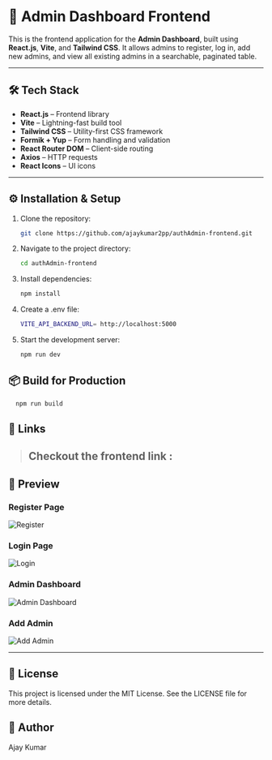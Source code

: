 # 🚀 Admin Dashboard Frontend

This is the frontend application for the **Admin Dashboard**, built using **React.js**, **Vite**, and **Tailwind CSS**. It allows admins to register, log in, add new admins, and view all existing admins in a searchable, paginated table.

---

## 🛠️ Tech Stack

- **React.js** – Frontend library
- **Vite** – Lightning-fast build tool
- **Tailwind CSS** – Utility-first CSS framework
- **Formik + Yup** – Form handling and validation
- **React Router DOM** – Client-side routing
- **Axios** – HTTP requests
- **React Icons** – UI icons

---

## ⚙️ Installation & Setup

1. Clone the repository:
   ```bash
   git clone https://github.com/ajaykumar2pp/authAdmin-frontend.git
   ```
2. Navigate to the project directory:
   ```bash
   cd authAdmin-frontend
   ```
3. Install dependencies:
   ```bash
   npm install
   ```
4. Create a .env file:
   ```bash
   VITE_API_BACKEND_URL= http://localhost:5000
   ```
5. Start the development server:

   ```bash
   npm run dev
   ```

## 📦 Build for Production

```bash
  npm run build
```

## 🔗 Links

> ## Checkout the frontend link :

## 📸 Preview

### Register Page
![Register](Register.png)
### Login Page
![Login](login.png)
### Admin Dashboard
![Admin Dashboard](admin-dashboard.png)
### Add Admin
![Add Admin](add-admin.png)

---

## 📜 License

This project is licensed under the MIT License. See the LICENSE file for more details.

## 👤 Author

Ajay Kumar
